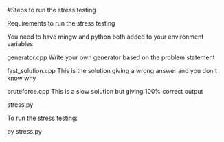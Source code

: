 #Steps to run the stress testing

Requirements to run the stress testing

You need to have mingw and python both added to your environment variables

generator.cpp Write your own generator based on the problem statement

fast_solution.cpp This is the solution giving a wrong answer and you don't know why

bruteforce.cpp This is a slow solution but giving 100% correct output

stress.py 


To run the stress testing:

py stress.py


